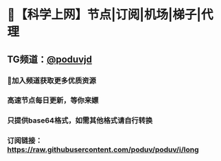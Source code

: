 # 🚀【科学上网】节点|订阅|机场|梯子|代理
## TG频道：[@poduvjd](https://t.me/poduvjd/)<br />
### 🔔加入频道获取更多优质资源
### 高速节点每日更新，等你来嫖<br />
### 只提供base64格式，如需其他格式请自行转换
### 订阅链接：https://raw.githubusercontent.com/poduv/poduv/i/long
